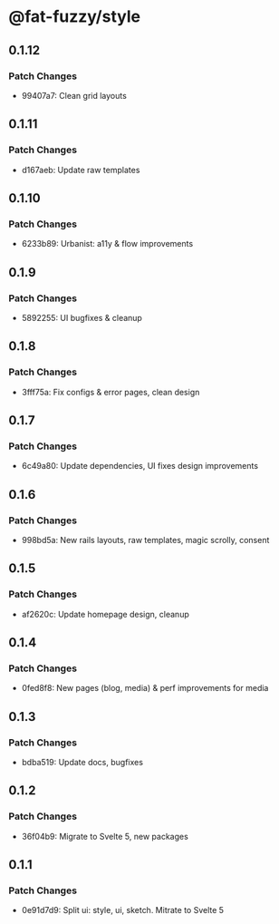 # @fat-fuzzy/style

## 0.1.12

### Patch Changes

- 99407a7: Clean grid layouts

## 0.1.11

### Patch Changes

- d167aeb: Update raw templates

## 0.1.10

### Patch Changes

- 6233b89: Urbanist: a11y & flow improvements

## 0.1.9

### Patch Changes

- 5892255: UI bugfixes & cleanup

## 0.1.8

### Patch Changes

- 3fff75a: Fix configs & error pages, clean design

## 0.1.7

### Patch Changes

- 6c49a80: Update dependencies, UI fixes design improvements

## 0.1.6

### Patch Changes

- 998bd5a: New rails layouts, raw templates, magic scrolly, consent

## 0.1.5

### Patch Changes

- af2620c: Update homepage design, cleanup

## 0.1.4

### Patch Changes

- 0fed8f8: New pages (blog, media) & perf improvements for media

## 0.1.3

### Patch Changes

- bdba519: Update docs, bugfixes

## 0.1.2

### Patch Changes

- 36f04b9: Migrate to Svelte 5, new packages

## 0.1.1

### Patch Changes

- 0e91d7d9: Split ui: style, ui, sketch. Mitrate to Svelte 5
